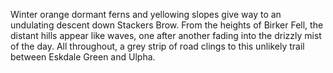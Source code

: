 Winter orange dormant ferns and yellowing slopes give way to an undulating descent down Stackers Brow. From the heights of Birker Fell, the distant hills appear like waves, one after another fading into the drizzly mist of the day. All throughout, a grey strip of road clings to this unlikely trail between Eskdale Green and Ulpha.
